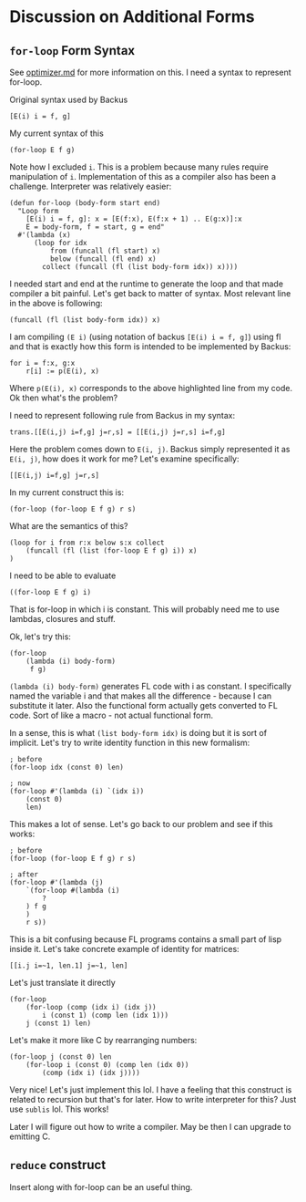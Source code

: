 # Discussion on Additional Forms 

## `for-loop` Form Syntax

See [optimizer.md](./optimizer.md) for more information on this. I need a syntax to represent for-loop.

Original syntax used by Backus

```
[E(i) i = f, g]
```

My current syntax of this

```
(for-loop E f g)
```

Note how I excluded `i`. This is a problem because many rules require manipulation of `i`. Implementation of this as a compiler also has been a challenge. Interpreter was relatively easier:

```common_lisp
(defun for-loop (body-form start end)
  "Loop form
    [E(i) i = f, g]: x = [E(f:x), E(f:x + 1) .. E(g:x)]:x
    E = body-form, f = start, g = end"
  #'(lambda (x)
      (loop for idx
          from (funcall (fl start) x)
          below (funcall (fl end) x)
        collect (funcall (fl (list body-form idx)) x))))
```

I needed start and end at the runtime to generate the loop and that made compiler a bit painful. Let's get back to matter of syntax. Most relevant line in the above is following:

```
(funcall (fl (list body-form idx)) x)
```

I am compiling `(E i)` (using notation of backus `[E(i) i = f, g]`) using fl and that is exactly how this form is intended to be implemented by Backus:

```
for i = f:x, g:x
    r[i] := p(E(i), x)
```

Where `p(E(i), x)` corresponds to the above highlighted line from my code. Ok then what's the problem?

I need to represent following rule from Backus in my syntax:

```
trans.[[E(i,j) i=f,g] j=r,s] = [[E(i,j) j=r,s] i=f,g]
```

Here the problem comes down to `E(i, j)`. Backus simply represented it as `E(i, j)`, how does it work for me? Let's examine specifically:

```
[[E(i,j) i=f,g] j=r,s]
```

In my current construct this is:

```
(for-loop (for-loop E f g) r s)
```

What are the semantics of this?

```
(loop for i from r:x below s:x collect
    (funcall (fl (list (for-loop E f g) i)) x)
)
```

I need to be able to evaluate

```
((for-loop E f g) i)
```

That is for-loop in which i is constant. This will probably need me to use lambdas, closures and stuff.

Ok, let's try this:

```
(for-loop
    (lambda (i) body-form)
     f g)
```

`(lambda (i) body-form)` generates FL code with i as constant. I specifically named the variable i and that makes all the difference - because I can substitute it later. Also the functional form actually gets converted to FL code. Sort of like a macro - not actual functional form.

In a sense, this is what `(list body-form idx)` is doing but it is sort of implicit. Let's try to write identity function in this new formalism:

```
; before
(for-loop idx (const 0) len)

; now
(for-loop #'(lambda (i) `(idx i))
    (const 0)
    len)
```

This makes a lot of sense. Let's go back to our problem and see if this works:

```
; before
(for-loop (for-loop E f g) r s)

; after
(for-loop #'(lambda (j) 
    `(for-loop #(lambda (i)
        ?
    ) f g
    )
    r s))
```

This is a bit confusing because FL programs contains a small part of lisp inside it. Let's take concrete example of identity for matrices:

```
[[i.j i=~1, len.1] j=~1, len]
```

Let's just translate it directly


```
(for-loop
    (for-loop (comp (idx i) (idx j))
        i (const 1) (comp len (idx 1)))
    j (const 1) len)
```

Let's make it more like C by rearranging numbers:

```
(for-loop j (const 0) len
    (for-loop i (const 0) (comp len (idx 0))
        (comp (idx i) (idx j))))
```

Very nice! Let's just implement this lol. I have a feeling that this construct is related to recursion but that's for later. How to write interpreter for this? Just use `sublis` lol. This works!

Later I will figure out how to write a compiler. May be then I can upgrade to emitting C.

## `reduce` construct

Insert along with for-loop can be an useful thing.
